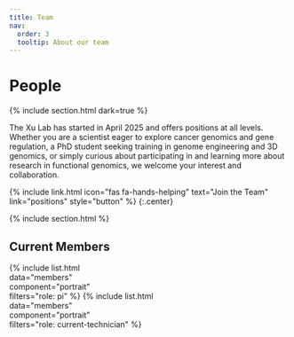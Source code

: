 ```yaml
---
title: Team
nav:
  order: 3
  tooltip: About our team
---
```


# <i class="fas fa-users"></i>People


{% include section.html dark=true %}

The Xu Lab has started in April 2025 and offers positions at all levels. Whether you are a scientist eager to explore cancer genomics and gene regulation, a PhD student seeking training in genome engineering and 3D genomics, or simply curious about participating in and learning more about research in functional genomics, we welcome your interest and collaboration.

{% 
  include link.html 
  icon="fas fa-hands-helping"
  text="Join the Team" 
  link="positions"
  style="button" 
%} 
{:.center}

{% include section.html %}
## Current Members
{% 
  include list.html  
  data="members"  
  component="portrait"  
  filters="role: pi" 
%}
{% 
  include list.html  
  data="members"  
  component="portrait"  
  filters="role: current-technician" 
%}

